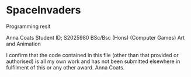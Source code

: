 # SpaceInvaders
Programming resit 

Anna Coats 
Student ID; S2025980
BSc/Bsc (Hons) (Computer Games) Art and Animation

I confirm that the code contained in this file (other than that provided or authorised) is all my own work and has not been submitted elsewhere in fulfilment of this or any other award.
Anna Coats.

